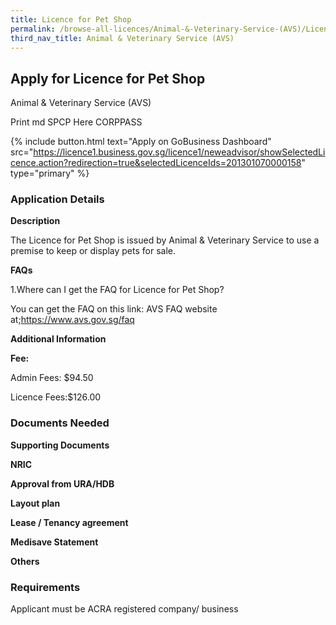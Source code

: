 ```yaml
---
title: Licence for Pet Shop
permalink: /browse-all-licences/Animal-&-Veterinary-Service-(AVS)/Licence-for-Pet-Shop
third_nav_title: Animal & Veterinary Service (AVS)
---
```


## Apply for Licence for Pet Shop

Animal & Veterinary Service (AVS)

Print md SPCP Here CORPPASS

{% include button.html text="Apply on GoBusiness Dashboard" src="https://licence1.business.gov.sg/licence1/neweadvisor/showSelectedLicence.action?redirection=true&selectedLicenceIds=201301070000158" type="primary" %}

### Application Details

<p><strong>Description</strong></p>
<p>The Licence for Pet Shop is issued by Animal &amp; Veterinary Service to use a premise to keep or display pets for sale.</p>
<p><strong>FAQs</strong></p>
<p>1.Where can I get the FAQ for Licence for Pet Shop?</p>
<p>You can get the FAQ on this link: AVS FAQ website at;<a href="https://www.avs.gov.sg/faq">https://www.avs.gov.sg/faq</a></p>

**Additional Information**

<p><strong>Fee:</strong></p>
<p>Admin Fees: $94.50</p>
<p>Licence Fees:$126.00</p>

### Documents Needed

<p><strong>Supporting Documents</strong></p>
<p><strong>NRIC</strong></p>
<p><strong>Approval from URA/HDB</strong></p>
<p><strong>Layout plan</strong></p>
<p><strong>Lease / Tenancy agreement</strong></p>
<p><strong>Medisave Statement</strong></p>
<p><strong>Others</strong></p>

### Requirements

Applicant must be ACRA registered company/ business

